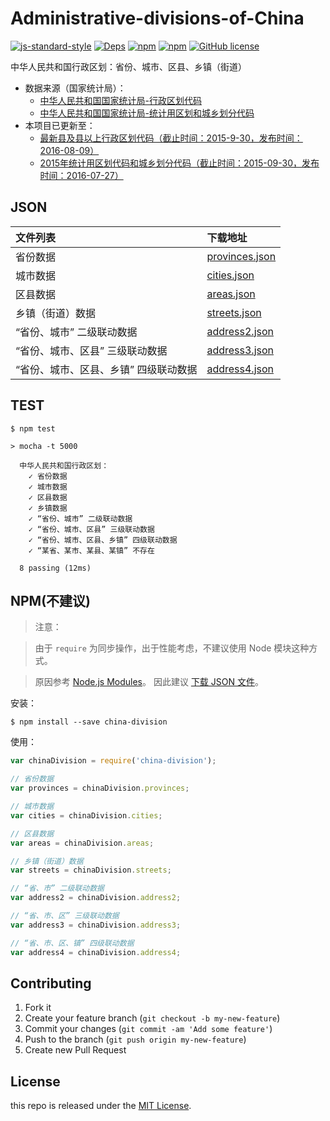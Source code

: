 # Administrative-divisions-of-China

[![js-standard-style](https://cdn.rawgit.com/feross/standard/master/badge.svg)](http://standardjs.com)
[![Deps](https://david-dm.org/modood/Administrative-divisions-of-China.svg)](https://david-dm.org/modood/Administrative-divisions-of-China)
[![npm](https://img.shields.io/npm/v/china-division.svg)](https://www.npmjs.com/package/china-division)
[![npm](https://img.shields.io/npm/dt/china-division.svg)](https://www.npmjs.com/package/china-division)
[![GitHub license](https://img.shields.io/badge/license-MIT-blue.svg)](https://raw.githubusercontent.com/modood/Administrative-divisions-of-China/master/LICENSE)

中华人民共和国行政区划：省份、城市、区县、乡镇（街道）

*   数据来源（国家统计局）：
    * [中华人民共和国国家统计局-行政区划代码](http://www.stats.gov.cn/tjsj/tjbz/xzqhdm/)
    * [中华人民共和国国家统计局-统计用区划和城乡划分代码](http://www.stats.gov.cn/tjsj/tjbz/tjyqhdmhcxhfdm/)
*   本项目已更新至：
    * [最新县及县以上行政区划代码（截止时间：2015-9-30，发布时间：2016-08-09）](http://www.stats.gov.cn/tjsj/tjbz/xzqhdm/201608/t20160809_1386477.html)
    * [2015年统计用区划代码和城乡划分代码（截止时间：2015-09-30，发布时间：2016-07-27）](http://www.stats.gov.cn/tjsj/tjbz/tjyqhdmhcxhfdm/2015/index.html)

## JSON

| 文件列表                                     | 下载地址       |
|:---------------------------------------------|:---------------|
| 省份数据                                     | [provinces.json](https://github.com/modood/Administrative-divisions-of-China/blob/master/dist/provinces.json) |
| 城市数据                                     | [cities.json](https://github.com/modood/Administrative-divisions-of-China/blob/master/dist/cities.json) |
| 区县数据                                     | [areas.json](https://github.com/modood/Administrative-divisions-of-China/blob/master/dist/areas.json) |
| 乡镇（街道）数据                             | [streets.json](https://github.com/modood/Administrative-divisions-of-China/blob/master/dist/streets.json) |
| “省份、城市” 二级联动数据                    | [address2.json](https://github.com/modood/Administrative-divisions-of-China/blob/master/dist/address2.json) |
| “省份、城市、区县” 三级联动数据              | [address3.json](https://github.com/modood/Administrative-divisions-of-China/blob/master/dist/address3.json) |
| “省份、城市、区县、乡镇” 四级联动数据        | [address4.json](https://github.com/modood/Administrative-divisions-of-China/blob/master/dist/address4.json) |

## TEST

```
$ npm test

> mocha -t 5000

  中华人民共和国行政区划：
    ✓ 省份数据
    ✓ 城市数据
    ✓ 区县数据
    ✓ 乡镇数据
    ✓ “省份、城市” 二级联动数据
    ✓ “省份、城市、区县” 三级联动数据
    ✓ “省份、城市、区县、乡镇” 四级联动数据
    ✓ “某省、某市、某县、某镇” 不存在

  8 passing (12ms)
```

## NPM(不建议)

> 注意：

> 由于 `require` 为同步操作，出于性能考虑，不建议使用 Node 模块这种方式。

> 原因参考 [Node.js Modules](https://nodejs.org/dist/latest-v4.x/docs/api/modules.html)。 因此建议 [下载 JSON 文件](https://github.com/modood/Administrative-divisions-of-China#json)。

安装：

```
$ npm install --save china-division
```

使用：

```js
var chinaDivision = require('china-division');

// 省份数据
var provinces = chinaDivision.provinces;

// 城市数据
var cities = chinaDivision.cities;

// 区县数据
var areas = chinaDivision.areas;

// 乡镇（街道）数据
var streets = chinaDivision.streets;

// “省、市” 二级联动数据
var address2 = chinaDivision.address2;

// “省、市、区” 三级联动数据
var address3 = chinaDivision.address3;

// “省、市、区、镇” 四级联动数据
var address4 = chinaDivision.address4;
```

## Contributing

1. Fork it
2. Create your feature branch (`git checkout -b my-new-feature`)
3. Commit your changes (`git commit -am 'Add some feature'`)
4. Push to the branch (`git push origin my-new-feature`)
5. Create new Pull Request

## License

this repo is released under the [MIT License](http://www.opensource.org/licenses/MIT).

